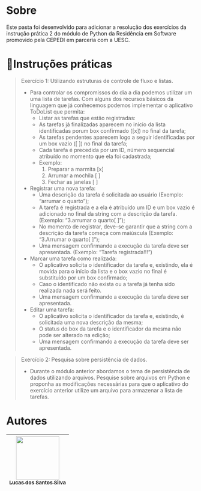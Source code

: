 # Sobre

<p>Este pasta foi desenvolvido para adicionar a resolução dos exercícios da instrução prática 2 do módulo de Python da Residência em Software promovido pela CEPEDI em parceria com a UESC.</p>

# 📑Instruções práticas


> Exercício 1: Utilizando estruturas de controle de fluxo e listas.
> - Para controlar os compromissos do dia a dia podemos utilizar um uma lista de tarefas. Com alguns dos recursos básicos da linguagem que já conhecemos podemos implementar o aplicativo ToDoList que permita:
>   - Listar as tarefas que estão registradas: 
>   - As tarefas já finalizadas aparecem no início da lista identificadas porum box confirmado ([x]) no final da tarefa;
>   - As tarefas pendentes aparecem logo a seguir identificadas por um box vazio ([ ]) no final da tarefa;
>   - Cada tarefa é precedida por um ID, número sequencial atribuído no momento que ela foi cadastrada;
>   - Exemplo:
>       1. Preparar a marmita [x]
>       2. Arrumar a mochila [ ]
>       3. Fechar as janelas [ ]
> - Registrar uma nova tarefa:
>   - Uma descrição da tarefa é solicitada ao usuário (Exemplo: “arrumar o quarto”);
>   - A tarefa é registrada e a ela é atribuído um ID e um box vazio é adicionado no final da string com a descrição da tarefa. (Exemplo: “3.arrumar o quarto[ ]”);
>   - No momento de registrar, deve-se garantir que a string com a descrição da tarefa começa com maiúscula (Exemplo: “3.Arrumar o quarto[ ]”);
>   - Uma mensagem confirmando a execução da tarefa deve ser apresentada. (Exemplo: “Tarefa registrada!!!”)
> - Marcar uma tarefa como realizada:
>   - O aplicativo solicita o identificador da tarefa e, existindo, ela é movida para o início da lista e o box vazio no final é substituído por um box confirmado;
>   - Caso o identificado não exista ou a tarefa já tenha sido realizada nada será feito.
>   - Uma mensagem confirmando a execução da tarefa deve ser apresentada.
> - Editar uma tarefa:
>   - O aplicativo solicita o identificador da tarefa e, existindo, é solicitada uma nova descrição da mesma;
>   - O status do box da tarefa e o identificador da mesma não pode ser alterado na edição;
>   - Uma mensagem confirmando a execução da tarefa deve ser apresentada.

>Exercício 2: Pesquisa sobre persistência de dados.
> - Durante o módulo anterior abordamos o tema de persistência de dados utilizando arquivos. Pesquise sobre arquivos em Python e proponha as modificações necessárias para que o aplicativo do exercício anterior utilize um arquivo para armazenar a lista de tarefas.

# Autores

| [<img src="https://avatars.githubusercontent.com/u/17802288?v=4" width=115><br><sub>Lucas dos Santos Silva</sub>](https://github.com/eulucasilva) | 
|:-------------------------------------------------------------------------------------------------------------------------------------------------:|